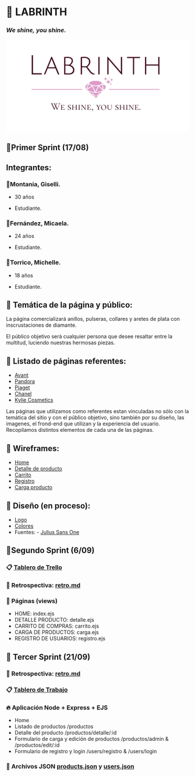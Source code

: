 # :gem: LABRINTH
### _We shine, you shine._
![logotipo](/design/logos/LogoLB.png)

## :round_pushpin:Primer Sprint (17/08)

## Integrantes:

### :hibiscus:Montania, Giselli.
- 30 años

- Estudiante.
### :hibiscus:Fernández, Micaela.
- 24 años

- Estudiante.
### :hibiscus:Torrico, Michelle.
- 18 años

- Estudiante.
## :loudspeaker: Temática de la página y público:
La página comercializará anillos, pulseras, collares y aretes de plata con inscrustaciones de diamante.


El público objetivo será cualquier persona que desee resaltar entre la multitud, luciendo nuestras hermosas piezas.

## :page_facing_up: Listado de páginas referentes:
- [Avant](https://avantjoyas.com//)
- [Pandora](https://www.pandora.net/es-ar)
- [Piaget](https://www.piaget.com/)
- [Chanel](https://www.chanel.com/lx/joyeria/)
- [Kylie Cosmetics](https://www.kyliecosmetics.com/)

Las páginas que utilizamos como referentes estan vinculadas no sólo con la temática del sitio y con el público objetivo, sino también por su diseño, las imagenes, el frond-end que utilizan y la experiencia del usuario. Recopilamos distintos elementos de cada una de las páginas.

## :open_file_folder: Wireframes:
- [Home](https://github.com/MichelleTorrico/Grupo_6_Labrinth/blob/master/wireframes/home.png)
- [Detalle de producto](https://github.com/MichelleTorrico/Grupo_6_Labrinth/blob/master/wireframes/detalleproducto.png)
- [Carrito](https://github.com/MichelleTorrico/Grupo_6_Labrinth/blob/master/wireframes/carrito.png)
- [Registro](https://github.com/MichelleTorrico/Grupo_6_Labrinth/blob/master/wireframes/register.png)
- [Carga producto](https://github.com/MichelleTorrico/Grupo_6_Labrinth/blob/master/wireframes/CargaProducto.png)

## :nail_care: Diseño (en proceso):

- [Logo](https://github.com/MichelleTorrico/Grupo_6_Labrinth/blob/master/design/logos/LogoLB.png)
- [Colores](https://github.com/MichelleTorrico/Grupo_6_Labrinth/tree/master/design/colors)
- Fuentes:
         - [Julius Sans One](https://fonts.google.com/specimen/Julius+Sans+One?query=juliu)



## :round_pushpin:Segundo Sprint (6/09)

### :clipboard: [Tablero de Trello](https://trello.com/b/jG9AMdQz/grupo-6-labrinth)

### :mag_right: Retrospectiva: [retro.md](https://github.com/MichelleTorrico/Grupo_6_Labrinth/blob/master/retro.md)

### :page_facing_up: Páginas (views)
- HOME: index.ejs
- DETALLE PRODUCTO: detalle.ejs        
- CARRITO DE COMPRAS: carrito.ejs      
- CARGA DE PRODUCTOS: carga.ejs         
- REGISTRO DE USUARIOS: registro.ejs

## :round_pushpin: Tercer Sprint (21/09)

### :mag_right: Retrospectiva: [retro.md](https://github.com/MichelleTorrico/Grupo_6_Labrinth/blob/master/retro.md)

### :clipboard: [Tablero de Trabajo](https://trello.com/b/jG9AMdQz/grupo-6-labrinth)


### :fire: Aplicación Node + Express + EJS
- Home
- Listado de productos                          /productos
- Detalle del producto                          /productos/detalle/:id
- Formulario de carga y edición de productos    /productos/admin   &   /productos/edit/:id
- Formulario de registro y login                /users/registro & /users/login


### :briefcase: Archivos JSON [products.json](https://github.com/MichelleTorrico/Grupo_6_Labrinth/blob/master/labrinth/data/productosDataBase.json) y [users.json](https://github.com/MichelleTorrico/Grupo_6_Labrinth/blob/master/labrinth/data/usersDataBase.json)

